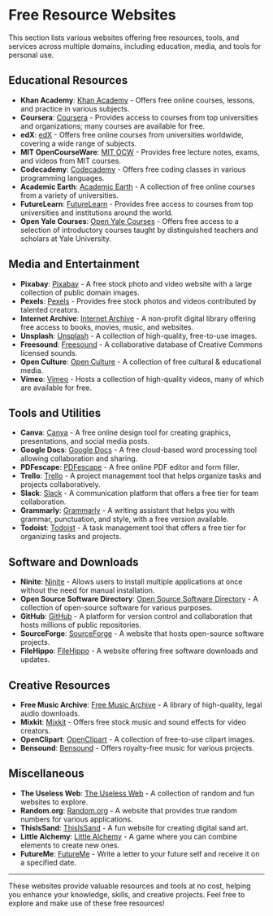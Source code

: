 # Free Resource Websites

This section lists various websites offering free resources, tools, and services across multiple domains, including education, media, and tools for personal use.

## Educational Resources
- **Khan Academy**: [Khan Academy](https://www.khanacademy.org/) - Offers free online courses, lessons, and practice in various subjects.
- **Coursera**: [Coursera](https://www.coursera.org/) - Provides access to courses from top universities and organizations; many courses are available for free.
- **edX**: [edX](https://www.edx.org/) - Offers free online courses from universities worldwide, covering a wide range of subjects.
- **MIT OpenCourseWare**: [MIT OCW](https://ocw.mit.edu/index.htm) - Provides free lecture notes, exams, and videos from MIT courses.
- **Codecademy**: [Codecademy](https://www.codecademy.com/) - Offers free coding classes in various programming languages.
- **Academic Earth**: [Academic Earth](https://academicearth.org/) - A collection of free online courses from a variety of universities.
- **FutureLearn**: [FutureLearn](https://www.futurelearn.com/) - Provides free access to courses from top universities and institutions around the world.
- **Open Yale Courses**: [Open Yale Courses](https://oyc.yale.edu/) - Offers free access to a selection of introductory courses taught by distinguished teachers and scholars at Yale University.

## Media and Entertainment
- **Pixabay**: [Pixabay](https://pixabay.com/) - A free stock photo and video website with a large collection of public domain images.
- **Pexels**: [Pexels](https://www.pexels.com/) - Provides free stock photos and videos contributed by talented creators.
- **Internet Archive**: [Internet Archive](https://archive.org/) - A non-profit digital library offering free access to books, movies, music, and websites.
- **Unsplash**: [Unsplash](https://unsplash.com/) - A collection of high-quality, free-to-use images.
- **Freesound**: [Freesound](https://freesound.org/) - A collaborative database of Creative Commons licensed sounds.
- **Open Culture**: [Open Culture](http://www.openculture.com/) - A collection of free cultural & educational media.
- **Vimeo**: [Vimeo](https://vimeo.com/) - Hosts a collection of high-quality videos, many of which are available for free.

## Tools and Utilities
- **Canva**: [Canva](https://www.canva.com/) - A free online design tool for creating graphics, presentations, and social media posts.
- **Google Docs**: [Google Docs](https://docs.google.com/) - A free cloud-based word processing tool allowing collaboration and sharing.
- **PDFescape**: [PDFescape](https://www.pdfescape.com/) - A free online PDF editor and form filler.
- **Trello**: [Trello](https://trello.com/) - A project management tool that helps organize tasks and projects collaboratively.
- **Slack**: [Slack](https://slack.com/) - A communication platform that offers a free tier for team collaboration.
- **Grammarly**: [Grammarly](https://www.grammarly.com/) - A writing assistant that helps you with grammar, punctuation, and style, with a free version available.
- **Todoist**: [Todoist](https://todoist.com/) - A task management tool that offers a free tier for organizing tasks and projects.

## Software and Downloads
- **Ninite**: [Ninite](https://ninite.com/) - Allows users to install multiple applications at once without the need for manual installation.
- **Open Source Software Directory**: [Open Source Software Directory](https://www.opensourcesoftwaredirectory.com/) - A collection of open-source software for various purposes.
- **GitHub**: [GitHub](https://github.com/) - A platform for version control and collaboration that hosts millions of public repositories.
- **SourceForge**: [SourceForge](https://sourceforge.net/) - A website that hosts open-source software projects.
- **FileHippo**: [FileHippo](https://filehippo.com/) - A website offering free software downloads and updates.

## Creative Resources
- **Free Music Archive**: [Free Music Archive](https://freemusicarchive.org/) - A library of high-quality, legal audio downloads.
- **Mixkit**: [Mixkit](https://mixkit.co/) - Offers free stock music and sound effects for video creators.
- **OpenClipart**: [OpenClipart](https://openclipart.org/) - A collection of free-to-use clipart images.
- **Bensound**: [Bensound](https://www.bensound.com/) - Offers royalty-free music for various projects.

## Miscellaneous
- **The Useless Web**: [The Useless Web](https://theuselessweb.com/) - A collection of random and fun websites to explore.
- **Random.org**: [Random.org](https://www.random.org/) - A website that provides true random numbers for various applications.
- **ThisIsSand**: [ThisIsSand](https://thisissand.com/) - A fun website for creating digital sand art.
- **Little Alchemy**: [Little Alchemy](https://littlealchemy.com/) - A game where you can combine elements to create new ones.
- **FutureMe**: [FutureMe](https://futureme.org/) - Write a letter to your future self and receive it on a specified date.

---

These websites provide valuable resources and tools at no cost, helping you enhance your knowledge, skills, and creative projects. Feel free to explore and make use of these free resources!
